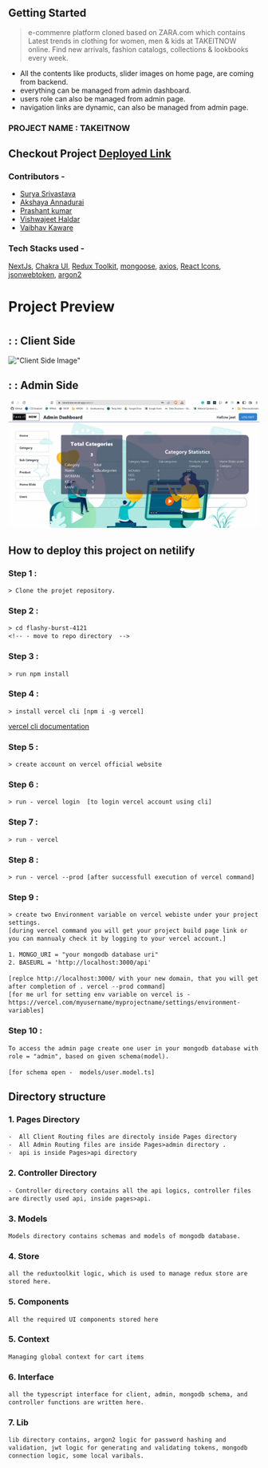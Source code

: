 ## Getting Started
> e-commenre platform cloned based on ZARA.com which contains Latest trends in clothing for women, men & kids at TAKEITNOW online. Find new arrivals, fashion catalogs, collections & lookbooks every week.

- All the contents like products, slider images on home page, are coming from backend.
- everything can be managed from admin dashboard.
- users role can also be managed from admin page.
- navigation links are dynamic, can also be managed from admin page.

### PROJECT NAME :  TAKEITNOW

## Checkout Project [Deployed Link](https://takeitnow.vercel.app/) 
### Contributors - 
- [Surya Srivastava](https://github.com/Surya9263)  
- [Akshaya Annadurai](https://github.com/AkshayaAnnadurai) 
- [Prashant kumar](https://github.com/PRASHANT7277)
- [Vishwajeet Haldar](https://github.com/vishwajeethaldar)
- [Vaibhav Kaware](https://github.com/vkaware)


### Tech Stacks used - 
[NextJs](), [Chakra UI](), [Redux Toolkit](), [mongoose](), [axios](), [React Icons](), [jsonwebtoken](), [argon2]()

#
# Project Preview 
#
## : : Client Side
!["Client Side Image"](https://github.com/vishwajeethaldar/vishwajeethaldar/blob/main/ProjectImages/takeitnow/takenowclient.gif?raw=true)

## : : Admin Side
!["Admin Side Image"](https://github.com/vishwajeethaldar/vishwajeethaldar/blob/main/ProjectImages/takeitnow/takeitnowAdmin.gif?raw=true)



## How to deploy this project on netilify

### Step 1 :
    > Clone the projet repository.

### Step 2 :
    > cd flashy-burst-4121
    <!-- - move to repo directory  -->

### Step 3 :
    > run npm install


### Step 4 :
    > install vercel cli [npm i -g vercel]
[vercel cli documentation](https://vercel.com/docs/cli)

### Step 5 :
    > create account on vercel official website

### Step 6 :
    > run - vercel login  [to login vercel account using cli]

### Step 7 :
    > run - vercel

### Step 8 :
    > run - vercel --prod [after successfull execution of vercel command]


### Step 9 :
    > create two Environment variable on vercel webiste under your project settings.
    [during vercel command you will get your project build page link or you can mannualy check it by logging to your vercel account.]

    1. MONGO_URI = "your mongodb database uri"
    2. BASEURL = 'http://localhost:3000/api'

    [replce http://localhost:3000/ with your new domain, that you will get after completion of . vercel --prod command]
    [for me url for setting env variable on vercel is - https://vercel.com/myusername/myprojectname/settings/environment-variables]
### Step 10 : 
    To access the admin page create one user in your mongodb database with role = "admin", based on given schema(model).

    [for schema open -  models/user.model.ts]   




## Directory structure


### 1. Pages Directory
    -  All Client Routing files are directoly inside Pages directory 
    -  All Admin Routing files are inside Pages>admin directory .
    -  api is inside Pages>api directory

### 2. Controller Directory
    - Controller directory contains all the api logics, controller files are directly used api, inside pages>api.

### 3. Models
    Models directory contains schemas and models of mongodb database.

### 4. Store
    all the reduxtoolkit logic, which is used to manage redux store are stored here.

### 5. Components 
    All the required UI components stored here

### 5. Context
    Managing global context for cart items

### 6. Interface 
    all the typescript interface for client, admin, mongodb schema, and controller functions are written here.
### 7. Lib
    lib directory contains, argon2 logic for password hashing and validation, jwt logic for generating and validating tokens, mongodb connection logic, some local varibals.

 
